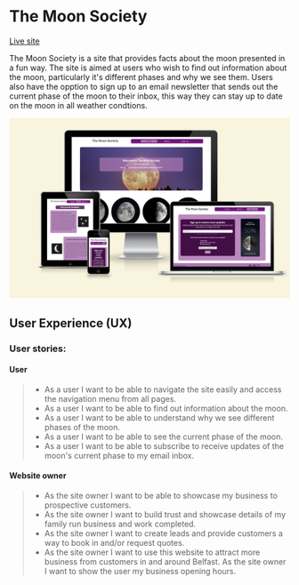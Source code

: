 # The Moon Society

[Live site](https://jahooli4.github.io/Moon/)

The Moon Society is a site that provides facts about the moon presented in a fun way. The site is aimed at users who wish to find out information about the moon, particularly it's different phases and why we see them. Users also have the opption to sign up to an email newsletter that sends out the current phase of the moon to their inbox, this way they can stay up to date on the moon in all weather condtions.

![am I responsive screenshot](assets/images/readme:amiresponsive.png)

## User Experience (UX)

 ### **User stories:**

   #### User
  > - As a user I want to be able to navigate the site easily and access the navigation menu from all pages.
  > - As a user I want to be able to find out information about the moon.
  > - As a user I want to be able to understand why we see different phases of the moon.
  > - As a user I want to be able to see the current phase of the moon.
  > - As a user I want to be able to subscribe to receive updates of the moon's current phase to my email inbox.

#### Website owner
  > - As the site owner I want to be able to showcase my business to prospective customers.
  > - As the site owner I want to build trust and showcase details of my family run business and work completed.
  > - As the site owner I want to create leads and provide customers a way to book in and/or request quotes.
  > - As the site owner I want to use this website to attract more business from customers in and around Belfast. As the site owner I want to show the user my business opening hours.









